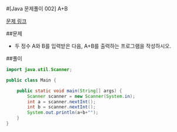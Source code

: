 #[Java 문제풀이 002] A+B

[문제 링크](https://www.acmicpc.net/problem/1000)

##문제

- 두 정수 A와 B를 입력받은 다음, A+B를 출력하는 프로그램을 작성하시오.

##풀이

```java 
import java.util.Scanner;

public class Main {

    public static void main(String[] args) {
        Scanner scanner = new Scanner(System.in);
        int a = scanner.nextInt();
        int b = scanner.nextInt();
        System.out.println(a+b+"");
    }
}

```    